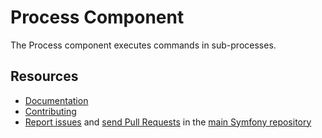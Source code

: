 Process Component
=================

The Process component executes commands in sub-processes.

Resources
---------

  * [Documentation](https://symfony.com/doc/current/components/process.html)
  * [Contributing](https://symfony.com/doc/current/contributing/home)
  * [Report issues](https://github.com/symfony/symfony/issues) and
    [send Pull Requests](https://github.com/symfony/symfony/pulls)
    in the [main Symfony repository](https://github.com/symfony/symfony)
